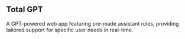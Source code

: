## Total GPT

A GPT-powered web app featuring pre-made assistant roles, providing tailored support for specific user needs in real-time.
